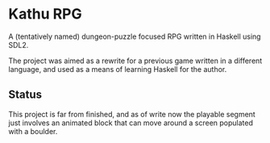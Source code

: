 # Kathu RPG

A (tentatively named) dungeon-puzzle focused RPG written in Haskell using SDL2.

The project was aimed as a rewrite for a previous game written in a different language, and used as a means of learning Haskell for the author.

## Status

This project is far from finished, and as of write now the playable segment just involves an animated block that can move around a screen populated with a boulder.

